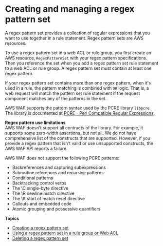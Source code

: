 # Creating and managing a regex pattern set<a name="waf-regex-pattern-set-managing"></a>

A regex pattern set provides a collection of regular expressions that you want to use together in a rule statement\. Regex pattern sets are AWS resources\. 

To use a regex pattern set in a web ACL or rule group, you first create an AWS resource, `RegexPatternSet` with your regex pattern specifications\. Then you reference the set when you add a regex pattern set rule statement to a web ACL or rule group\. A regex pattern set must contain at least one regex pattern\. 

If your regex pattern set contains more than one regex pattern, when it's used in a rule, the pattern matching is combined with `OR` logic\. That is, a web request will match the pattern set rule statement if the request component matches any of the patterns in the set\.

AWS WAF supports the pattern syntax used by the PCRE library `libpcre`\. The library is documented at [PCRE \- Perl Compatible Regular Expressions](http://www.pcre.org/)\. 

**Regex pattern use limitations**  
AWS WAF doesn't support all contructs of the library\. For example, it supports some zero\-width assertions, but not all\. We do not have comprehensive list of the constructs that are supported\. However, if you provide a regex pattern that isn't valid or use unsupported constructs, the AWS WAF API reports a failure\. 

AWS WAF does not support the following PCRE patterns: 
+ Backreferences and capturing subexpressions
+ Subroutine references and recursive patterns
+ Conditional patterns
+ Backtracking control verbs
+ The \\C single\-byte directive
+ The \\R newline match directive
+ The \\K start of match reset directive
+ Callouts and embedded code
+ Atomic grouping and possessive quantifiers

**Topics**
+ [Creating a regex pattern set](waf-regex-pattern-set-creating.md)
+ [Using a regex pattern set in a rule group or Web ACL](waf-regex-pattern-set-using.md)
+ [Deleting a regex pattern set](waf-regex-pattern-set-deleting.md)